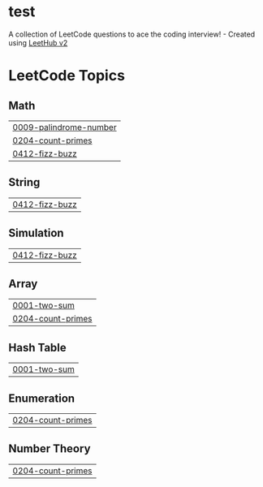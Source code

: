 # test
A collection of LeetCode questions to ace the coding interview! - Created using [LeetHub v2](https://github.com/arunbhardwaj/LeetHub-2.0)

<!---LeetCode Topics Start-->
# LeetCode Topics
## Math
|  |
| ------- |
| [0009-palindrome-number](https://github.com/Yasmeen-Adel/test/tree/master/0009-palindrome-number) |
| [0204-count-primes](https://github.com/Yasmeen-Adel/test/tree/master/0204-count-primes) |
| [0412-fizz-buzz](https://github.com/Yasmeen-Adel/test/tree/master/0412-fizz-buzz) |
## String
|  |
| ------- |
| [0412-fizz-buzz](https://github.com/Yasmeen-Adel/test/tree/master/0412-fizz-buzz) |
## Simulation
|  |
| ------- |
| [0412-fizz-buzz](https://github.com/Yasmeen-Adel/test/tree/master/0412-fizz-buzz) |
## Array
|  |
| ------- |
| [0001-two-sum](https://github.com/Yasmeen-Adel/test/tree/master/0001-two-sum) |
| [0204-count-primes](https://github.com/Yasmeen-Adel/test/tree/master/0204-count-primes) |
## Hash Table
|  |
| ------- |
| [0001-two-sum](https://github.com/Yasmeen-Adel/test/tree/master/0001-two-sum) |
## Enumeration
|  |
| ------- |
| [0204-count-primes](https://github.com/Yasmeen-Adel/test/tree/master/0204-count-primes) |
## Number Theory
|  |
| ------- |
| [0204-count-primes](https://github.com/Yasmeen-Adel/test/tree/master/0204-count-primes) |
<!---LeetCode Topics End-->